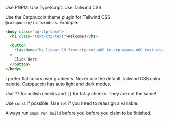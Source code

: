 Use PNPM. Use TypeScript. Use Tailwind CSS.

Use the Catppuccin theme plugin for Tailwind CSS `@catppuccin/tailwindcss`. Example:
```html
<body class="bg-ctp-base">
  <h1 class="text-ctp-text">Welcome!</h1>

  <button
    className="bg-linear-50 from-ctp-red-400 to-ctp-mauve-400 text-ctp-base hover:from-ctp-red hover:to-ctp-mauve"
  >
    Click Here
  </button>
</body>
```
I prefer flat colors over gradients.
Never use the default Tailwind CSS color palette. Catppuccin has auto light and dark modes.

Use `??` for nullish checks and `||` for falsy checks. They are not the same!

Use `const` if possible. Use `let` if you need to reassign a variable.

Always run `pnpm run build` before you before you claim to be finished.

